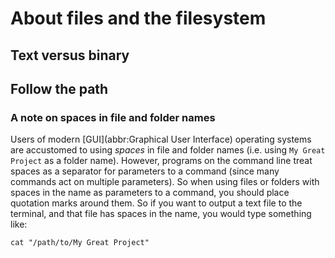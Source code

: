 # About files and the filesystem

## Text versus binary


## Follow the path

### A note on spaces in file and folder names

Users of modern [GUI](abbr:Graphical User Interface) operating systems are accustomed to using _spaces_ in file and folder names (i.e. using `My Great Project` as a folder name). However, programs on the command line treat spaces as a separator for parameters to a command (since many commands act on multiple parameters). So when using files or folders with spaces in the name as parameters to a command, you should place quotation marks around them. So if you want to output a text file to the terminal, and that file has spaces in the name, you would type something like:

```
cat "/path/to/My Great Project"
```